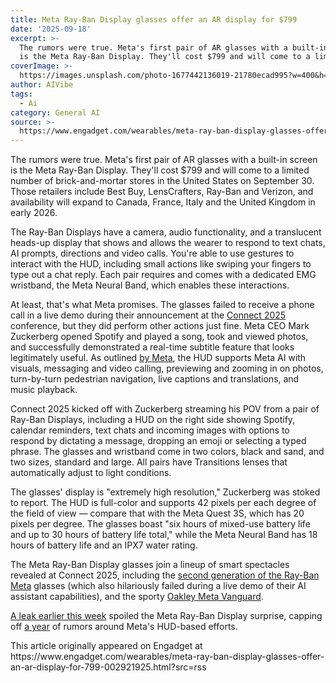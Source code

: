 ```yaml
---
title: Meta Ray-Ban Display glasses offer an AR display for $799
date: '2025-09-18'
excerpt: >-
  The rumors were true. Meta's first pair of AR glasses with a built-in screen
  is the Meta Ray-Ban Display. They'll cost $799 and will come to a limited...
coverImage: >-
  https://images.unsplash.com/photo-1677442136019-21780ecad995?w=400&h=200&fit=crop&auto=format
author: AIVibe
tags:
  - Ai
category: General AI
source: >-
  https://www.engadget.com/wearables/meta-ray-ban-display-glasses-offer-an-ar-display-for-799-002921925.html?src=rss
---
```

<p>The rumors were true. Meta's first pair of AR glasses with a built-in screen is the Meta Ray-Ban Display. They'll cost $799 and will come to a limited number of brick-and-mortar stores in the United States on September 30. Those retailers include Best Buy, LensCrafters, Ray-Ban and Verizon, and availability will expand to Canada, France, Italy and the United Kingdom in early 2026.</p> 
<p>The Ray-Ban Displays have a camera, audio functionality, and a translucent heads-up display that shows and allows the wearer to respond to text chats, AI prompts, directions and video calls. You're able to use gestures to interact with the HUD, including small actions like swiping your fingers to type out a chat reply. Each pair requires and comes with a dedicated EMG wristband, the Meta Neural Band, which enables these interactions.</p> <span id="end-legacy-contents"></span>
<p>At least, that's what Meta promises. The glasses failed to receive a phone call in a live demo during their announcement at the <a data-i13n="cpos:1;pos:1" href="https://www.engadget.com/ar-vr/meta-connect-2025-live-updates-gearing-up-for-hypernova-smart-glasses-with-displays-160058448.html">Connect 2025</a> conference, but they did perform other actions just fine. Meta CEO Mark Zuckerberg opened Spotify and played a song, took and viewed photos, and successfully demonstrated a real-time subtitle feature that looks legitimately useful. As outlined <a data-i13n="elm:affiliate_link;sellerN:Meta;elmt:;cpos:2;pos:1" href="https://shopping.yahoo.com/rdlw?merchantId=e160a5dc-fb38-4e8b-ae1d-1ad5eb060fbd&amp;siteId=us-engadget&amp;pageId=1p-autolink&amp;contentUuid=67db0fdf-8210-48f2-bb9f-0aecb268965d&amp;featureId=text-link&amp;merchantName=Meta&amp;linkText=by+Meta&amp;custData=eyJzb3VyY2VOYW1lIjoiV2ViLURlc2t0b3AtVmVyaXpvbiIsImxhbmRpbmdVcmwiOiJodHRwczovL3d3dy5tZXRhLmNvbS9lbi1nYi9ibG9nL21ldGEtcmF5LWJhbi1kaXNwbGF5LWFpLWdsYXNzZXMtY29ubmVjdC0yMDI1LyIsImNvbnRlbnRVdWlkIjoiNjdkYjBmZGYtODIxMC00OGYyLWJiOWYtMGFlY2IyNjg5NjVkIiwib3JpZ2luYWxVcmwiOiJodHRwczovL3d3dy5tZXRhLmNvbS9lbi1nYi9ibG9nL21ldGEtcmF5LWJhbi1kaXNwbGF5LWFpLWdsYXNzZXMtY29ubmVjdC0yMDI1LyJ9&amp;signature=AQAAAcOq923137H1Nweg8kXh5pckeixZGv2BHV3NFkTQlf1S&amp;gcReferrer=https%3A%2F%2Fwww.meta.com%2Fen-gb%2Fblog%2Fmeta-ray-ban-display-ai-glasses-connect-2025%2F" class="rapid-with-clickid" data-original-link="https://www.meta.com/en-gb/blog/meta-ray-ban-display-ai-glasses-connect-2025/">by Meta</a>, the HUD supports Meta AI with visuals, messaging and video calling, previewing and zooming in on photos, turn-by-turn pedestrian navigation, live captions and translations, and music playback.</p> 
<p>Connect 2025 kicked off with Zuckerberg streaming his POV from a pair of Ray-Ban Displays, including a HUD on the right side showing Spotify, calendar reminders, text chats and incoming images with options to respond by dictating a message, dropping an emoji or selecting a typed phrase. The glasses and wristband come in two colors, black and sand, and two sizes, standard and large. All pairs have Transitions lenses that automatically adjust to light conditions.</p> 
<p>The glasses' display is "extremely high resolution," Zuckerberg was stoked to report. The HUD is full-color and supports 42 pixels per each degree of the field of view — compare that with the Meta Quest 3S, which has 20 pixels per degree. The glasses boast "six hours of mixed-use battery life and up to 30 hours of battery life total," while the Meta Neural Band has 18 hours of battery life and an IPX7 water rating.</p> 
<p>The Meta Ray-Ban Display glasses join a lineup of smart spectacles revealed at Connect 2025, including the <a data-i13n="cpos:3;pos:1" href="https://www.engadget.com/wearables/meta-unveils-its-second-generation-of-ray-ban-smart-glasses-at-connect-000834514.html">second generation of the Ray-Ban Meta</a> glasses (which also hilariously failed during a live demo of their AI assistant capabilities), and the sporty <a data-i13n="cpos:4;pos:1" href="https://www.engadget.com/wearables/oakley-meta-vanguard-are-the-smart-glasses-athletes-might-actually-want-001511094.html">Oakley Meta Vanguard</a>.</p> 
<p><a data-i13n="cpos:5;pos:1" href="https://www.engadget.com/ar-vr/video-of-meta-ray-ban-display-glasses-surfaces-ahead-of-connect-194713365.html">A leak earlier this week</a> spoiled the Meta Ray-Ban Display surprise, capping off <a data-i13n="cpos:6;pos:1" href="https://www.engadget.com/ar-vr/meta-is-reportedly-adding-displays-to-its-ray-ban-smart-glasses-162634427.html">a year</a> of rumors around Meta's HUD-based efforts.</p> 
<p>
 <core-commerce id="67d2667818834e7b9efd9aa1aab37a11" data-type="product-list" data-original-url="https://www.meta.com/in/ai-glasses/meta-ray-ban-display/"></core-commerce></p> 
<p></p>This article originally appeared on Engadget at https://www.engadget.com/wearables/meta-ray-ban-display-glasses-offer-an-ar-display-for-799-002921925.html?src=rss
